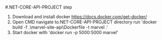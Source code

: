 #.NET-CORE-API-PROJECT
step
1) Download and install docker https://docs.docker.com/get-docker/
2) Open CMD navigate to.NET-CORE-API-PROJECT directory run 'docker build -f .\marvel-site-api\Dockerfile -t marvel .'
3) Start docker with 'docker run -p 5000:5000 marvel'
